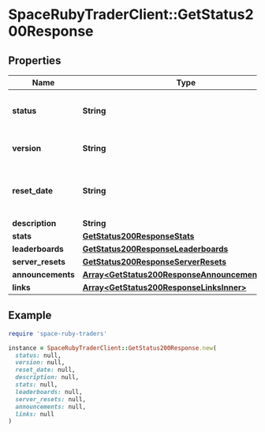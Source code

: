 # SpaceRubyTraderClient::GetStatus200Response

## Properties

| Name | Type | Description | Notes |
| ---- | ---- | ----------- | ----- |
| **status** | **String** | The current status of the game server. |  |
| **version** | **String** | The current version of the API. |  |
| **reset_date** | **String** | The date when the game server was last reset. |  |
| **description** | **String** |  |  |
| **stats** | [**GetStatus200ResponseStats**](GetStatus200ResponseStats.md) |  |  |
| **leaderboards** | [**GetStatus200ResponseLeaderboards**](GetStatus200ResponseLeaderboards.md) |  |  |
| **server_resets** | [**GetStatus200ResponseServerResets**](GetStatus200ResponseServerResets.md) |  |  |
| **announcements** | [**Array&lt;GetStatus200ResponseAnnouncementsInner&gt;**](GetStatus200ResponseAnnouncementsInner.md) |  |  |
| **links** | [**Array&lt;GetStatus200ResponseLinksInner&gt;**](GetStatus200ResponseLinksInner.md) |  |  |

## Example

```ruby
require 'space-ruby-traders'

instance = SpaceRubyTraderClient::GetStatus200Response.new(
  status: null,
  version: null,
  reset_date: null,
  description: null,
  stats: null,
  leaderboards: null,
  server_resets: null,
  announcements: null,
  links: null
)
```

